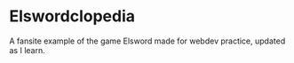 # Elswordclopedia
A fansite example of the game Elsword made for webdev practice, updated as I learn.
